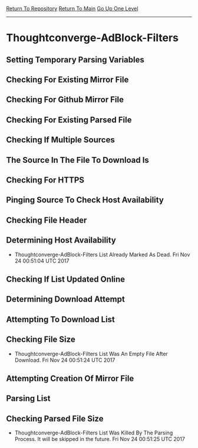 [Return To Repository](https://github.com/deathbybandaid/piholeparser/)
[Return To Main](https://github.com/deathbybandaid/piholeparser/blob/master/RecentRunLogs/Mainlog.md)
[Go Up One Level](https://github.com/deathbybandaid/piholeparser/blob/master/RecentRunLogs/TopLevelScripts/30-Processing-Blacklists.md)
____________________________________
# Thoughtconverge-AdBlock-Filters
## Setting Temporary Parsing Variables
## Checking For Existing Mirror File
## Checking For Github Mirror File
## Checking For Existing Parsed File
## Checking If Multiple Sources
## The Source In The File To Download Is
## Checking For HTTPS
## Pinging Source To Check Host Availability
## Checking File Header
## Determining Host Availability
* Thoughtconverge-AdBlock-Filters List Already Marked As Dead. Fri Nov 24 00:51:04 UTC 2017
## Checking If List Updated Online
## Determining Download Attempt
## Attempting To Download List
## Checking File Size
* Thoughtconverge-AdBlock-Filters List Was An Empty File After Download. Fri Nov 24 00:51:24 UTC 2017
## Attempting Creation Of Mirror File
## Parsing List
## Checking Parsed File Size
* Thoughtconverge-AdBlock-Filters List Was Killed By The Parsing Process. It will be skipped in the future. Fri Nov 24 00:51:25 UTC 2017
